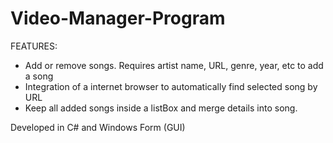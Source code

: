 # Video-Manager-Program

FEATURES:
- Add or remove songs. Requires artist name, URL, genre, year, etc to add a song
- Integration of a internet browser to automatically find selected song by URL
- Keep all added songs inside a listBox and merge details into song.

Developed in C# and Windows Form (GUI)
